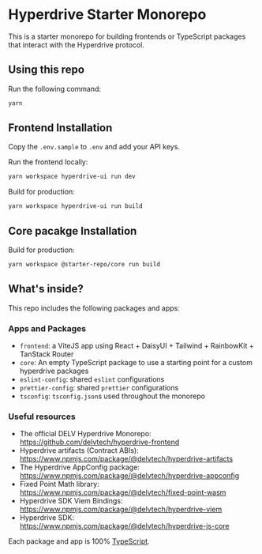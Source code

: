 # Hyperdrive Starter Monorepo

This is a starter monorepo for building frontends or TypeScript packages that interact with the Hyperdrive protocol.

## Using this repo

Run the following command:

```sh
yarn
```

## Frontend Installation

Copy the `.env.sample` to `.env` and add your API keys.

Run the frontend locally:
```sh
yarn workspace hyperdrive-ui run dev
```

Build for production:
```sh
yarn workspace hyperdrive-ui run build 
```

## Core pacakge Installation
Build for production:
```sh
yarn workspace @starter-repo/core run build 
```

## What's inside?

This repo includes the following packages and apps:

### Apps and Packages

- `frontend`: a ViteJS app using React + DaisyUI + Tailwind + RainbowKit + TanStack Router
- `core`: An empty TypeScript package to use a starting point for a custom hyperdrive packages
- `eslint-config`: shared `eslint` configurations
- `prettier-config`: shared `prettier` configurations
- `tsconfig`: `tsconfig.json`s used throughout the monorepo


### Useful resources
- The official DELV Hyperdrive Monorepo: https://github.com/delvtech/hyperdrive-frontend
- Hyperdrive artifacts (Contract ABIs): https://www.npmjs.com/package/@delvtech/hyperdrive-artifacts
- The Hyperdrive AppConfig package: https://www.npmjs.com/package/@delvtech/hyperdrive-appconfig 
- Fixed Point Math library: https://www.npmjs.com/package/@delvtech/fixed-point-wasm
- Hyperdrive SDK Viem Bindings: https://www.npmjs.com/package/@delvtech/hyperdrive-viem
- Hyperdrive SDK: https://www.npmjs.com/package/@delvtech/hyperdrive-js-core

Each package and app is 100% [TypeScript](https://www.typescriptlang.org/).
